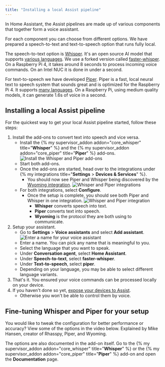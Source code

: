 ```yaml
---
title: "Installing a local Assist pipeline"
---
```


In Home Assistant, the Assist pipelines are made up of various components that together form a voice assistant.

For each component you can choose from different options. We have prepared a speech-to-text and text-to-speech option that runs fully local.

The speech-to-text option is [Whisper](https://github.com/openai/whisper). It's an open source AI model that supports [various languages](https://github.com/openai/whisper#available-models-and-languages). We use a forked version called [faster-whisper](https://github.com/guillaumekln/faster-whisper). On a Raspberry Pi 4, it takes around 8 seconds to process incoming voice commands. On an Intel NUC it is done in under a second.

For text-to-speech we have developed [Piper](https://github.com/rhasspy/piper). Piper is a fast, local neural text to speech system that sounds great and is optimized for the Raspberry Pi 4. It supports [many languages](https://rhasspy.github.io/piper-samples/). On a Raspberry Pi, using medium quality models, it can generate 1.6s of voice in a second.

## Installing a local Assist pipeline

For the quickest way to get your local Assist pipeline started, follow these steps:

1. Install the add-ons to convert text into speech and vice versa.
   * Install the {% my supervisor_addon addon="core_whisper" title="**Whisper**" %} and the {% my supervisor_addon addon="core_piper" title="**Piper**" %} add-ons.
      ![Install the Whisper and Piper add-ons](/images/assist/piper-whisper-install-01.png)
   * Start both add-ons.
   * Once the add-ons are started, head over to the integrations under {% my integrations title="**Settings** > **Devices & Services**" %}.
      * You should now see Piper and Whisper being discovered by the [Wyoming integration](/integrations/wyoming/).
      ![Whisper and Piper integrations](/images/assist/piper-whisper-install-02.png)
   * For both integrations, select **Configure**.
      * Once the setup is complete, you should see both Piper and Whisper in one integration. 
         ![Whisper and Piper integration](/images/assist/piper-whisper-install-03.png)
           * **Whisper** converts speech into text. 
           * **Piper** converts text into speech. 
           * **Wyoming** is the protocol they are both using to communicate.
1. Setup your assistant.
   * Go to **Settings** > **Voice assistants** and select **Add assistant**.
   ![Enter a name for your voice assistant](/images/assist/piper-whisper-install-05.png)
   * Enter a name. You can pick any name that is meaningful to you.
   * Select the language that you want to speak.
   * Under **Conversation agent**, select **Home Assistant**.
   * Under **Speech-to-text**, select **faster-whisper**.
   * Under **Text-to-speech**, select **piper**.
   * Depending on your language, you may be able to select different language variants.
1. That's it. You ensured your voice commands can be processed locally on your device.
1. If you haven't done so yet, [expose your devices to Assist](/docs/assist/voice_remote_expose_devices/#exposing-your-devices).
   * Otherwise you won't be able to control them by voice.


## Fine-tuning Whisper and Piper for your setup

You would like to tweak the configuration for better performance or accuracy?
View some of the options in the video below. Explained by Mike Hansen, creator of Rhasspy, Piper, and Wyoming.

<lite-youtube videoid="Tk-pnm7FY7c" videoStartAt="1589" videotitle="Configure your local Assist pipeline for your setup"></lite-youtube>

The options are also documented in the add-on itself. Go to the {% my supervisor_addon addon="core_whisper" title="**Whisper**" %} or the {% my supervisor_addon addon="core_piper" title="**Piper**" %} add-on and open the **Documentation** page.
